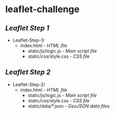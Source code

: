 # leaflet-challenge

## *Leaflet Step 1*

* Leaflet-Step-1/
    * index.html - *HTML file*
        * static/js/logic.js - *Main script file*
        * static/css/style.css - *CSS file*

## *Leaflet Step 2*

* Leaflet-Step-2/
    * index.html - *HTML file*
        * static/js/logic.js - *Main script file*
        * static/css/style.css - *CSS file*
        * static/data/*.json - *GeoJSON data files*